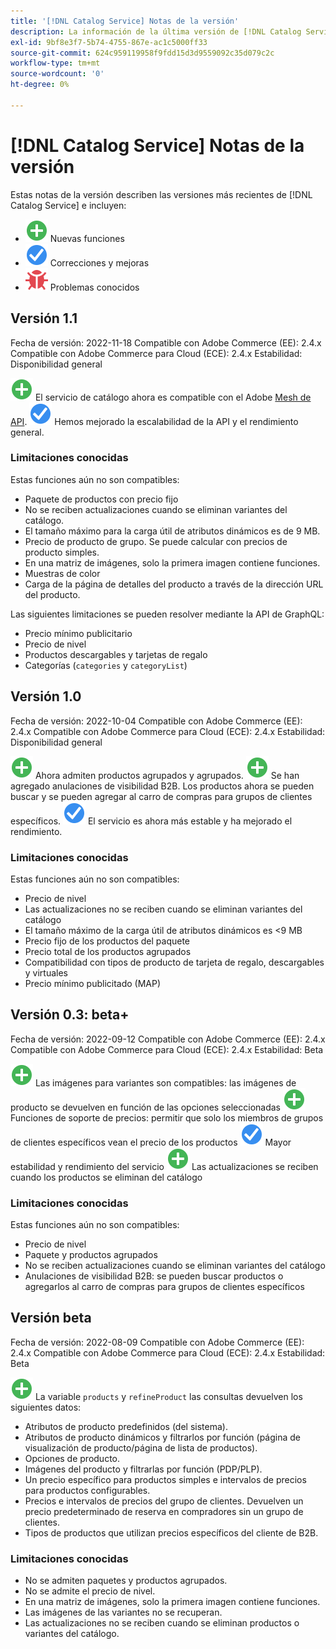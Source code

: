 ```yaml
---
title: '[!DNL Catalog Service] Notas de la versión'
description: La información de la última versión de [!DNL Catalog Service] para Adobe Commerce.
exl-id: 9bf8e3f7-5b74-4755-867e-ac1c5000ff33
source-git-commit: 624c959119958f9fdd15d3d9559092c35d079c2c
workflow-type: tm+mt
source-wordcount: '0'
ht-degree: 0%

---
```


# [!DNL Catalog Service] Notas de la versión

Estas notas de la versión describen las versiones más recientes de [!DNL Catalog Service] e incluyen:

* ![Nuevo](../assets/new.svg) Nuevas funciones
* ![Corrección](../assets/fix.svg) Correcciones y mejoras
* ![Error](../assets/bug.svg) Problemas conocidos

## Versión 1.1

Fecha de versión: 2022-11-18 Compatible con Adobe Commerce (EE): 2.4.x Compatible con Adobe Commerce para Cloud (ECE): 2.4.x Estabilidad: Disponibilidad general

![Nuevo](../assets/new.svg) El servicio de catálogo ahora es compatible con el Adobe [Mesh de API](https://developer.adobe.com/graphql-mesh-gateway/).
![Corrección](../assets/fix.svg) Hemos mejorado la escalabilidad de la API y el rendimiento general.

### Limitaciones conocidas

Estas funciones aún no son compatibles:

* Paquete de productos con precio fijo
* No se reciben actualizaciones cuando se eliminan variantes del catálogo.
* El tamaño máximo para la carga útil de atributos dinámicos es de 9 MB.
* Precio de producto de grupo. Se puede calcular con precios de producto simples.
* En una matriz de imágenes, solo la primera imagen contiene funciones.
* Muestras de color
* Carga de la página de detalles del producto a través de la dirección URL del producto.

Las siguientes limitaciones se pueden resolver mediante la API de GraphQL:

* Precio mínimo publicitario
* Precio de nivel
* Productos descargables y tarjetas de regalo
* Categorías (`categories` y `categoryList`)

## Versión 1.0

Fecha de versión: 2022-10-04 Compatible con Adobe Commerce (EE): 2.4.x Compatible con Adobe Commerce para Cloud (ECE): 2.4.x Estabilidad: Disponibilidad general

![Nuevo](../assets/new.svg) Ahora admiten productos agrupados y agrupados.
![Nuevo](../assets/new.svg) Se han agregado anulaciones de visibilidad B2B. Los productos ahora se pueden buscar y se pueden agregar al carro de compras para grupos de clientes específicos.
![Corrección](../assets/fix.svg) El servicio es ahora más estable y ha mejorado el rendimiento.

### Limitaciones conocidas

Estas funciones aún no son compatibles:

* Precio de nivel
* Las actualizaciones no se reciben cuando se eliminan variantes del catálogo
* El tamaño máximo de la carga útil de atributos dinámicos es &lt;9 MB
* Precio fijo de los productos del paquete
* Precio total de los productos agrupados
* Compatibilidad con tipos de producto de tarjeta de regalo, descargables y virtuales
* Precio mínimo publicitado (MAP)

## Versión 0.3: beta+

Fecha de versión: 2022-09-12 Compatible con Adobe Commerce (EE): 2.4.x Compatible con Adobe Commerce para Cloud (ECE): 2.4.x Estabilidad: Beta

![Nuevo](../assets/new.svg) Las imágenes para variantes son compatibles: las imágenes de producto se devuelven en función de las opciones seleccionadas
![Nuevo](../assets/new.svg) Funciones de soporte de precios: permitir que solo los miembros de grupos de clientes específicos vean el precio de los productos
![Corrección](../assets/fix.svg) Mayor estabilidad y rendimiento del servicio
![Nuevo](../assets/new.svg) Las actualizaciones se reciben cuando los productos se eliminan del catálogo

### Limitaciones conocidas

Estas funciones aún no son compatibles:

* Precio de nivel
* Paquete y productos agrupados
* No se reciben actualizaciones cuando se eliminan variantes del catálogo
* Anulaciones de visibilidad B2B: se pueden buscar productos o agregarlos al carro de compras para grupos de clientes específicos

## Versión beta

Fecha de versión: 2022-08-09 Compatible con Adobe Commerce (EE): 2.4.x Compatible con Adobe Commerce para Cloud (ECE): 2.4.x Estabilidad: Beta

![Nuevo](../assets/new.svg) La variable `products` y `refineProduct` las consultas devuelven los siguientes datos:

* Atributos de producto predefinidos (del sistema).
* Atributos de producto dinámicos y filtrarlos por función (página de visualización de producto/página de lista de productos).
* Opciones de producto.
* Imágenes del producto y filtrarlas por función (PDP/PLP).
* Un precio específico para productos simples e intervalos de precios para productos configurables.
* Precios e intervalos de precios del grupo de clientes. Devuelven un precio predeterminado de reserva en compradores sin un grupo de clientes.
* Tipos de productos que utilizan precios específicos del cliente de B2B.

### Limitaciones conocidas

* No se admiten paquetes y productos agrupados.
* No se admite el precio de nivel.
* En una matriz de imágenes, solo la primera imagen contiene funciones.
* Las imágenes de las variantes no se recuperan.
* Las actualizaciones no se reciben cuando se eliminan productos o variantes del catálogo.
